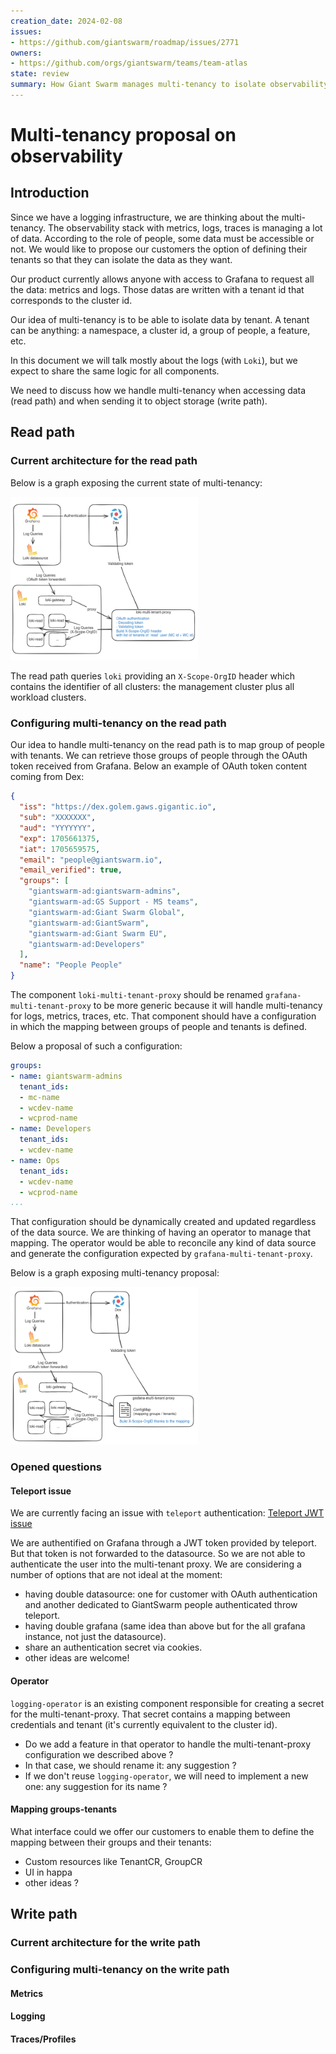 ```yaml
---
creation_date: 2024-02-08
issues:
- https://github.com/giantswarm/roadmap/issues/2771
owners:
- https://github.com/orgs/giantswarm/teams/team-atlas
state: review
summary: How Giant Swarm manages multi-tenancy to isolate observability data by tenants (i.e. metrics, logs, traces).
---
```


# Multi-tenancy proposal on observability

## Introduction

Since we have a logging infrastructure, we are thinking about the multi-tenancy.
The observability stack with metrics, logs, traces is managing a lot of data.
According to the role of people, some data must be accessible or not.
We would like to propose our customers the option of defining their tenants so that they can isolate the data as they want.

Our product currently allows anyone with access to Grafana to request all the data: metrics and logs.
Those datas are written with a tenant id that corresponds to the cluster id.

Our idea of multi-tenancy is to be able to isolate data by tenant. A tenant can be anything: a namespace, a cluster id, a group of people, a feature, etc.

In this document we will talk mostly about the logs (with `Loki`), but we expect to share the same logic for all components.

We need to discuss how we handle multi-tenancy when accessing data (read path) and when sending it to object storage (write path).

## Read path

### Current architecture for the read path

Below is a graph exposing the current state of multi-tenancy:

<img src="./assets/current-multi-tenancy.png" width="300" alt="Loki multi-tenancy on the read path">

The read path queries `loki` providing an `X-Scope-OrgID` header which contains the identifier of all clusters: the management cluster plus all workload clusters.

### Configuring multi-tenancy on the read path

Our idea to handle multi-tenancy on the read path is to map group of people with tenants.
We can retrieve those groups of people through the OAuth token received from Grafana.
Below an example of OAuth token content coming from Dex:

```json
{
  "iss": "https://dex.golem.gaws.gigantic.io",
  "sub": "XXXXXXX",
  "aud": "YYYYYYY",
  "exp": 1705661375,
  "iat": 1705659575,
  "email": "people@giantswarm.io",
  "email_verified": true,
  "groups": [
    "giantswarm-ad:giantswarm-admins",
    "giantswarm-ad:GS Support - MS teams",
    "giantswarm-ad:Giant Swarm Global",
    "giantswarm-ad:GiantSwarm",
    "giantswarm-ad:Giant Swarm EU",
    "giantswarm-ad:Developers"
  ],
  "name": "People People"
}
```

The component `loki-multi-tenant-proxy` should be renamed `grafana-multi-tenant-proxy` to be more generic because it will handle multi-tenancy for logs, metrics, traces, etc.
That component should have a configuration in which the mapping between groups of people and tenants is defined.

Below a proposal of such a configuration:

```yaml
groups:
- name: giantswarm-admins
  tenant_ids:
  - mc-name
  - wcdev-name
  - wcprod-name
- name: Developers
  tenant_ids:
  - wcdev-name
- name: Ops
  tenant_ids:
  - wcdev-name
  - wcprod-name
...
```

That configuration should be dynamically created and updated regardless of the data source.
We are thinking of having an operator to manage that mapping. The operator would be able to reconcile any kind of data source and generate the configuration expected by `grafana-multi-tenant-proxy`.

Below is a graph exposing multi-tenancy proposal:

<img src="./assets/future-multi-tenancy.png" width="300" alt="Multi-tenancy proposal on the read path">

### Opened questions

#### Teleport issue

We are currently facing an issue with `teleport` authentication:
[Teleport JWT issue](https://github.com/giantswarm/giantswarm/issues/29719)

We are authentified on Grafana through a JWT token provided by teleport.
But that token is not forwarded to the datasource.
So we are not able to authenticate the user into the multi-tenant proxy.
We are considering a number of options that are not ideal at the moment:

- having double datasource: one for customer with OAuth authentication and another dedicated to GiantSwarm people authenticated throw teleport.
- having double grafana (same idea than above but for the all grafana instance, not just the datasource).
- share an authentication secret via cookies.
- other ideas are welcome!

#### Operator

`logging-operator` is an existing component responsible for creating a secret for the multi-tenant-proxy. That secret contains a mapping between credentials and tenant (it's currently equivalent to the cluster id).

- Do we add a feature in that operator to handle the multi-tenant-proxy configuration we described above ?
- In that case, we should rename it: any suggestion ?
- If we don't reuse `logging-operator`, we will need to implement a new one: any suggestion for its name ?

#### Mapping groups-tenants

What interface could we offer our customers to enable them to define the mapping between their groups and their tenants:

- Custom resources like TenantCR, GroupCR
- UI in happa
- other ideas ?

## Write path

### Current architecture for the write path

### Configuring multi-tenancy on the write path

#### Metrics

#### Logging

#### Traces/Profiles
